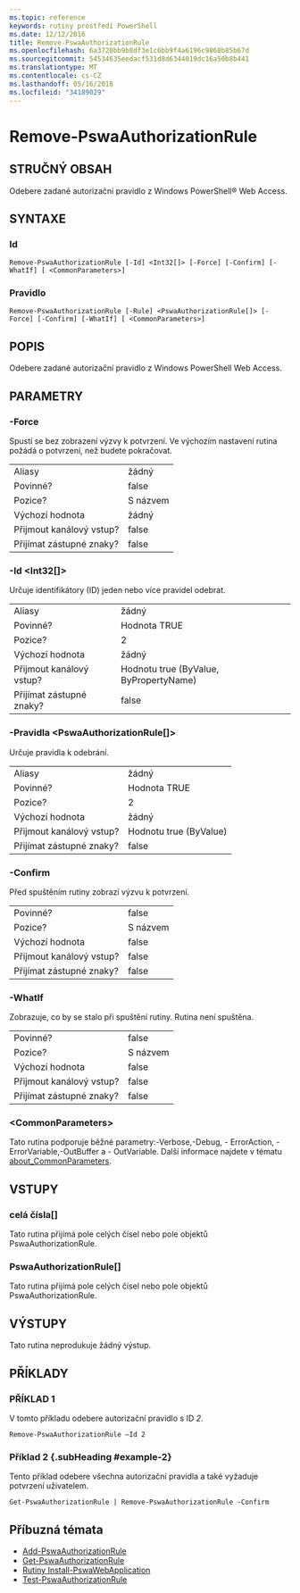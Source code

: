```yaml
---
ms.topic: reference
keywords: rutiny prostředí PowerShell
ms.date: 12/12/2016
title: Remove-PswaAuthorizationRule
ms.openlocfilehash: 6a3720bb9b8df3e1c6bb9f4a6196c9868b85b67d
ms.sourcegitcommit: 54534635eedacf531d8d6344019dc16a50b8b441
ms.translationtype: MT
ms.contentlocale: cs-CZ
ms.lasthandoff: 05/16/2018
ms.locfileid: "34189029"
---
```

# <a name="remove-pswaauthorizationrule"></a>Remove-PswaAuthorizationRule

## <a name="synopsis"></a>STRUČNÝ OBSAH

Odebere zadané autorizační pravidlo z Windows PowerShell® Web Access.

## <a name="syntax"></a>SYNTAXE

### <a name="id"></a>Id
```
Remove-PswaAuthorizationRule [-Id] <Int32[]> [-Force] [-Confirm] [-WhatIf] [ <CommonParameters>]
```

### <a name="rule"></a>Pravidlo
```
Remove-PswaAuthorizationRule [-Rule] <PswaAuthorizationRule[]> [-Force] [-Confirm] [-WhatIf] [ <CommonParameters>]
```

## <a name="description"></a>POPIS

Odebere zadané autorizační pravidlo z Windows PowerShell Web Access.

## <a name="parameters"></a>PARAMETRY

### <a name="-force"></a>-Force

Spustí se bez zobrazení výzvy k potvrzení. Ve výchozím nastavení rutina požádá o potvrzení, než budete pokračovat.

|||
|-|-|
| Aliasy                              | žádný                                 |
| Povinné?                            | false                                |
| Pozice?                            | S názvem                                |
| Výchozí hodnota                        | žádný                                 |
| Přijmout kanálový vstup?               | false                                |
| Přijímat zástupné znaky?          | false                                |

### <a name="-id-ltint32gt"></a>-Id &lt;Int32\[\]&gt;

Určuje identifikátory (ID) jeden nebo více pravidel odebrat.

|||
|-|-|
| Aliasy                              | žádný                                 |
| Povinné?                            | Hodnota TRUE                                 |
| Pozice?                            | 2                                    |
| Výchozí hodnota                        | žádný                                 |
| Přijmout kanálový vstup?               | Hodnotu true (ByValue, ByPropertyName)       |
| Přijímat zástupné znaky?          | false                                |

### <a name="-rule-ltpswaauthorizationrulegt"></a>-Pravidla &lt;PswaAuthorizationRule\[\]&gt;

Určuje pravidla k odebrání.

|||
|-|-|
| Aliasy                              | žádný                                 |
| Povinné?                            | Hodnota TRUE                                 |
| Pozice?                            | 2                                    |
| Výchozí hodnota                        | žádný                                 |
| Přijmout kanálový vstup?               | Hodnotu true (ByValue)                       |
| Přijímat zástupné znaky?          | false                                |

### <a name="-confirm"></a>-Confirm

Před spuštěním rutiny zobrazí výzvu k potvrzení.

|||
|-|-|
| Povinné?                            | false                                |
| Pozice?                            | S názvem                                |
| Výchozí hodnota                        | false                                |
| Přijmout kanálový vstup?               | false                                |
| Přijímat zástupné znaky?          | false                                |

### <a name="-whatif"></a>-WhatIf

Zobrazuje, co by se stalo při spuštění rutiny. Rutina není spuštěna.

|||
|-|-|
| Povinné?                            | false                                |
| Pozice?                            | S názvem                                |
| Výchozí hodnota                        | false                                |
| Přijmout kanálový vstup?               | false                                |
| Přijímat zástupné znaky?          | false                                |

### <a name="ltcommonparametersgt"></a>&lt;CommonParameters&gt;

Tato rutina podporuje běžné parametry:-Verbose,-Debug, - ErrorAction, - ErrorVariable,-OutBuffer a - OutVariable.
Další informace najdete v tématu [about_CommonParameters](http://go.microsoft.com/fwlink/p/?LinkID=113216).

## <a name="inputs"></a>VSTUPY

### <a name="int"></a>celá čísla\[\]

Tato rutina přijímá pole celých čísel nebo pole objektů PswaAuthorizationRule.

### <a name="pswaauthorizationrule"></a>PswaAuthorizationRule\[\]

Tato rutina přijímá pole celých čísel nebo pole objektů PswaAuthorizationRule.

## <a name="outputs"></a>VÝSTUPY

Tato rutina neprodukuje žádný výstup.

## <a name="examples"></a>PŘÍKLADY

### <a name="example-1"></a>PŘÍKLAD 1

V tomto příkladu odebere autorizační pravidlo s ID *2*.

```
Remove-PswaAuthorizationRule –Id 2
```

### <a name="example-2-example-2-subheading"></a>Příklad 2 {.subHeading #example-2}

Tento příklad odebere všechna autorizační pravidla a také vyžaduje potvrzení uživatelem.

```
Get-PswaAuthorizationRule | Remove-PswaAuthorizationRule -Confirm
```

## <a name="related-topics"></a>Příbuzná témata

- [Add-PswaAuthorizationRule](add-pswaauthorizationrule.md)
- [Get-PswaAuthorizationRule](get-pswaauthorizationrule.md)
- [Rutiny Install-PswaWebApplication](install-pswawebapplication.md)
- [Test-PswaAuthorizationRule](test-pswaauthorizationrule.md)
